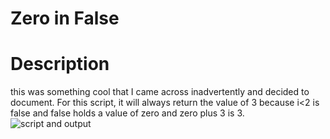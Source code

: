 # Zero in False
# Description
this was something cool that I came across inadvertently and decided to document. For this script, it will always return the value of 3 because i<2 is false and false holds a value of zero and zero plus 3 is 3.
![script and output](https://https://raw.githubusercontent.com/johnnylieu/zeron_in_false/main/zero_in_false.bmp "script and output")